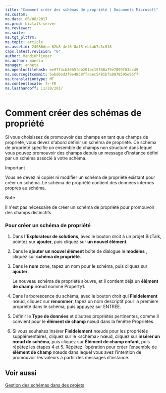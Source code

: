```yaml
---
title: "Comment créer des schémas de propriété | Documents Microsoft"
ms.custom: 
ms.date: 06/08/2017
ms.prod: biztalk-server
ms.reviewer: 
ms.suite: 
ms.tgt_pltfrm: 
ms.topic: article
ms.assetid: 24086dea-62b8-4ef6-8af8-eb4ab7c3c018
caps.latest.revision: "6"
author: MandiOhlinger
ms.author: mandia
manager: anneta
ms.openlocfilehash: ee97f4cb3065fdb201ec19f88a79e7899f03ac49
ms.sourcegitcommit: 5abd0ed3f9e4858ffaaec5481bfa8878595e95f7
ms.translationtype: MT
ms.contentlocale: fr-FR
ms.lasthandoff: 11/28/2017
---
```

# <a name="how-to-create-property-schemas"></a>Comment créer des schémas de propriété
Si vous choisissez de promouvoir des champs en tant que champs de propriété, vous devez d'abord définir un schéma de propriété. Ce schéma de propriété spécifie un ensemble de champs non structuré dans lequel vous pouvez promouvoir des champs depuis un message d'instance défini par un schéma associé à votre schéma.  
  
> [!IMPORTANT]
>  Vous ne devez ni copier ni modifier un schéma de propriété existant pour créer un schéma. Le schéma de propriété contient des données internes propres au schéma.  
  
> [!NOTE]
>  Il n'est pas nécessaire de créer un schéma de propriété pour promouvoir des champs distinctifs.  
  
### <a name="to-create-a-property-schema"></a>Pour créer un schéma de propriété  
  
1.  Dans **l’Explorateur de solutions**, avec le bouton droit à un projet BizTalk, pointez sur **ajouter**, puis cliquez sur **un nouvel élément**.  
  
2.  Dans le **ajouter un nouvel élément** boîte de dialogue le **modèles** , cliquez sur **schéma de propriété**.  
  
3.  Dans le **nom** zone, tapez un nom pour le schéma, puis cliquez sur **ajouter**.  
  
     Le nouveau schéma de propriété s’ouvre, et il contient déjà un **élément de champ** nœud nommé Property1.  
  
4.  Dans l’arborescence du schéma, avec le bouton droit qui **Fieldelement** nœud, cliquez sur **renommer**, tapez un nom descriptif pour la première propriété dans le schéma, puis appuyez sur ENTRÉE.  
  
5.  Définir le **Type de données** et d’autres propriétés pertinentes, comme il convient pour le **élément de champ** nœud dans la fenêtre Propriétés.  
  
6.  Si vous souhaitez insérer **Fieldelement** nœuds pour les propriétés supplémentaires, cliquez sur le \<schéma\> nœud, cliquez sur **insérer un nœud de schéma**, puis cliquez sur  **Élément de champ enfant**, puis répétez les étapes 4 et 5. Répétez l’opération pour créer l’ensemble de **élément de champ** nœuds dans lequel vous avez l’intention de promouvoir les valeurs à partir des messages d’instance.  
  
## <a name="see-also"></a>Voir aussi  
 [Gestion des schémas dans des projets](../core/managing-schemas-within-projects.md)